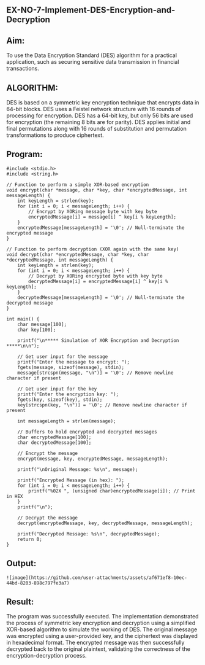 ## EX-NO-7-Implement-DES-Encryption-and-Decryption

## Aim:
To use the Data Encryption Standard (DES) algorithm for a practical application, such as securing sensitive data transmission in financial transactions.

## ALGORITHM:
DES is based on a symmetric key encryption technique that encrypts data in 64-bit blocks.
DES uses a Feistel network structure with 16 rounds of processing for encryption.
DES has a 64-bit key, but only 56 bits are used for encryption (the remaining 8 bits are for parity).
DES applies initial and final permutations along with 16 rounds of substitution and permutation transformations to produce ciphertext.
## Program:
```
#include <stdio.h>
#include <string.h>

// Function to perform a simple XOR-based encryption
void encrypt(char *message, char *key, char *encryptedMessage, int messageLength) {
    int keyLength = strlen(key);
    for (int i = 0; i < messageLength; i++) {
        // Encrypt by XORing message byte with key byte
        encryptedMessage[i] = message[i] ^ key[i % keyLength];
    }
    encryptedMessage[messageLength] = '\0'; // Null-terminate the encrypted message
}

// Function to perform decryption (XOR again with the same key)
void decrypt(char *encryptedMessage, char *key, char *decryptedMessage, int messageLength) {
    int keyLength = strlen(key);
    for (int i = 0; i < messageLength; i++) {
        // Decrypt by XORing encrypted byte with key byte
        decryptedMessage[i] = encryptedMessage[i] ^ key[i % keyLength];
    }
    decryptedMessage[messageLength] = '\0'; // Null-terminate the decrypted message
}

int main() {
    char message[100];
    char key[100];

    printf("\n***** Simulation of XOR Encryption and Decryption *****\n\n");

    // Get user input for the message
    printf("Enter the message to encrypt: ");
    fgets(message, sizeof(message), stdin);
    message[strcspn(message, "\n")] = '\0'; // Remove newline character if present

    // Get user input for the key
    printf("Enter the encryption key: ");
    fgets(key, sizeof(key), stdin);
    key[strcspn(key, "\n")] = '\0'; // Remove newline character if present

    int messageLength = strlen(message);

    // Buffers to hold encrypted and decrypted messages
    char encryptedMessage[100];
    char decryptedMessage[100];

    // Encrypt the message
    encrypt(message, key, encryptedMessage, messageLength);

    printf("\nOriginal Message: %s\n", message);
    
    printf("Encrypted Message (in hex): ");
    for (int i = 0; i < messageLength; i++) {
        printf("%02X ", (unsigned char)encryptedMessage[i]); // Print in HEX
    }
    printf("\n");

    // Decrypt the message
    decrypt(encryptedMessage, key, decryptedMessage, messageLength);

    printf("Decrypted Message: %s\n", decryptedMessage);
    return 0;
}
```
## Output:
```
![image](https://github.com/user-attachments/assets/af671ef8-10ec-44bd-8203-898c797fe3a7)

```
## Result:
The program was successfully executed. The implementation demonstrated the process of symmetric key encryption and decryption using a simplified XOR-based algorithm to simulate the working of DES. The original message was encrypted using a user-provided key, and the ciphertext was displayed in hexadecimal format. The encrypted message was then successfully decrypted back to the original plaintext, validating the correctness of the encryption-decryption process.
